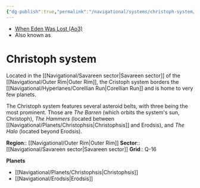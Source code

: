 ```yaml
---
{"dg-publish":true,"permalink":"/navigational/systems/christoph-system/","tags":["map","system","corellianrun","outerrim","savareen"],"dgHomeLink":false}
---
```


- [When Eden Was Lost (Ao3)](https://archiveofourown.org/works/19334440/chapters/45992584)
- Also known as 
# Christoph system
Located in the [[Navigational/Savareen sector\|Savareen sector]] of the [[Navigational/Outer Rim\|Outer Rim]], the Cristoph system borders the [[Navigational/Hyperlanes/Corellian Run\|Corellian Run]] and is home to very few planets. 

The Christoph system features several asteroid belts, with three being the most prominent. Those are *The Barren* (which orbits the system's sun, Christoph), *The Hammers* (located between [[Navigational/Planets/Christophsis\|Christophsis]] and Erodsis), and *The Halo* (located beyond Erodsis).

**Region**::  [[Navigational/Outer Rim\|Outer Rim]]
**Sector**::  [[Navigational/Savareen sector\|Savareen sector]]
**Grid**::  Q-16

**Planets**
- [[Navigational/Planets/Christophsis\|Christophsis]]
- [[Navigational/Erodsis\|Erodsis]]